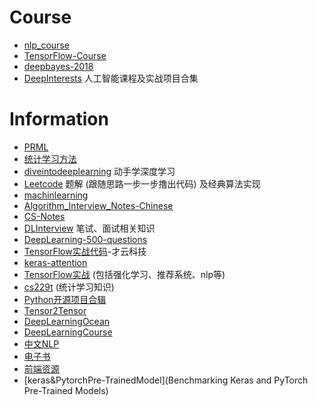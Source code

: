 # Course
- [nlp_course](https://github.com/yandexdataschool/nlp_course)
- [TensorFlow-Course](https://github.com/open-source-for-science/TensorFlow-Course)
- [deepbayes-2018](https://github.com/bayesgroup/deepbayes-2018)
- [DeepInterests](https://github.com/Honlan/DeepInterests) 人工智能课程及实战项目合集

# Information
- [PRML](https://github.com/PRML/PRMLT)
- [统计学习方法](https://github.com/fengdu78/lihang-code)
- [diveintodeeplearning](https://github.com/diveintodeeplearning/d2l-en) 动手学深度学习
- [Leetcode](https://github.com/apachecn/awesome-algorithm) 题解 (跟随思路一步一步撸出代码) 及经典算法实现
- [machinlearning](https://github.com/lovesoft5/ml)
- [Algorithm_Interview_Notes-Chinese](https://github.com/imhuay/Algorithm_Interview_Notes-Chinese)
- [CS-Notes](https://github.com/CyC2018/CS-Notes)
- [DLInterview](https://github.com/ShanghaiTechAIClub/DLInterview) 笔试、面试相关知识
- [DeepLearning-500-questions](https://github.com/scutan90/DeepLearning-500-questions)
- [TensorFlow实战代码](https://github.com/caicloud/tensorflow-tutorial)-才云科技
- [keras-attention](https://github.com/datalogue/keras-attention)
- [TensorFlow实战](https://github.com/princewen/tensorflow_practice) (包括强化学习、推荐系统、nlp等)
- [cs229t](https://github.com/percyliang/cs229t/blob/master/lectures/notes.pdf) (统计学习知识)
- [Python开源项目合辑](https://github.com/mahmoud/awesome-python-applications)
- [Tensor2Tensor](https://github.com/tensorflow/tensor2tensor)
- [DeepLearningOcean](https://github.com/osforscience/deep-learning-ocean)
- [DeepLearningCourse](https://github.com/kmario23/deep-learning-drizzle)
- [中文NLP](https://github.com/crownpku/Awesome-Chinese-NLP)
- [电子书](https://github.com/threerocks/studyFiles)
- [前端资源](https://github.com/helloqingfeng/Awsome-Front-End-learning-resource)
- [keras&PytorchPre-TrainedModel](Benchmarking Keras and PyTorch Pre-Trained Models)
